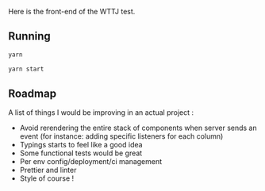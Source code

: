 Here is the front-end of the WTTJ test.

## Running

```bash
yarn

yarn start
```

## Roadmap

A list of things I would be improving in an actual project :

- Avoid rerendering the entire stack of components when server sends an event (for instance: adding specific listeners for each column)
- Typings starts to feel like a good idea
- Some functional tests would be great
- Per env config/deployment/ci management
- Prettier and linter
- Style of course !
